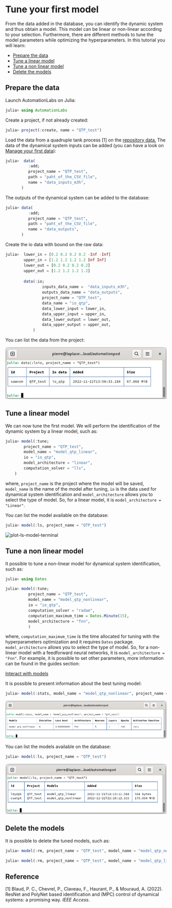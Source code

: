 # Tune your first model

From the data added in the database, you can identify the dynamic system and thus obtain a model. This model can be linear or non-linear according to your selection. Furthermore, there are different methods to tune the model parameters while optimizing the hyperparameters. In this tutorial you will learn:

* [Prepare the data](@ref)
* [Tune a linear model](@ref)
* [Tune a non linear model](@ref)
* [Delete the models](@ref)

## Prepare the data

Launch AutomationLabs on Julia:

```julia
julia> using AutomationLabs
```

Create a project, if not already created:

```julia
julia> project(:create, name = "QTP_test")
```

Load the data from a quadruple tank process \[1] on the [repository data.](https://github.com/AutomationLabs-sh/quadruple-tank-process) The data of the dynamical system inputs can be added (you can have a look on [Manage your first data](manage-your-first-data.md)):

```julia
julia>  data(
          :add; 
          project_name = "QTP_test", 
          path = "paht_of_the_CSV_file",
          name = "data_inputs_m3h",
       )
```

The outputs of the dynamical system can be added to the database:

```julia
julia> data(
          :add; 
          project_name = "QTP_test", 
          path = "paht_of_the_CSV_file",
          name = "data_outputs",
       )
```

Create the io data with bound on the raw data:

```julia
julia>  lower_in = [0.2 0.2 0.2 0.2 -Inf -Inf]
        upper_in = [1.2 1.2 1.2 1.2 Inf Inf]
        lower_out = [0.2 0.2 0.2 0.2]
        upper_out = [1.2 1.2 1.2 1.2]

        data(:io;
                inputs_data_name =  "data_inputs_m3h",
                outputs_data_name = "data_outputs",
                project_name = "QTP_test", 
                data_name = "io_qtp",
                data_lower_input = lower_in,
                data_upper_input = upper_in,
                data_lower_output = lower_out,
                data_upper_output = upper_out,
            )
```

You can list the data from the project:

![plot-lsio-terminal](lsio_plot_terminal.png)

## Tune a linear model

We can now tune the first model. We will perform the identification of the dynamic system by a linear model, such as:

```julia
julia> model(:tune; 
        project_name = "QTP_test",
        model_name = "model_qtp_linear",
        io = "io_qtp",
        model_architecture = "linear", 
        computation_solver = "lls",
    )
```

where, `project_name` is the project where the model will be saved, `model_name` is the name of the model after tuning, `io` is the data used for dynamical system identification and `model_architecture` allows you to select the type of model. So, for a linear model, it is `model_architecture = "Linear"`.

You can list the model available on the database:

```julia
julia> model(:ls, project_name = "QTP_test")
```

![plot-ls-model-terminal](ls_linear_model_.png)

## Tune a non linear model

It possible to tune a non-linear model for dynamical system identification, such as:

```julia
julia> using Dates 
```

```julia
julia> model(:tune; 
          project_name = "QTP_test",
          model_name = "model_qtp_nonlinear",
          io = "io_qtp",
          computation_solver = "radam",
          computation_maximum_time = Dates.Minute(15),
          model_architecture = "fnn", 
          )
```

where, `computation_maximum_time` is the time allocated for tuning with the hyperparameters optimization and it requires `Dates` package.  `model_architecture` allows you to select the type of model. So, for a non-linear model with a feedforward neural networks, it is `model_architecture = "Fnn"`. For example, it is possible to set other parameters, more information can be found in the guides section:

[Interact with models](@ref)

It is possible to present information about the best tuning model:

```julia
julia> model(:stats, model_name = "model_qtp_nonlinear", project_name = "QTP_test")
```

![plot-stats-model-terminal](model-stats-plot.png)

You can list the models available on the database:

```julia
julia> model(:ls, project_name = "QTP_test")
```

![plot-models-terminal](ls_models.png)

## Delete the models

It is possible to delete the tuned models, such as:

```julia
julia> model(:rm, project_name = "QTP_test", model_name = "model_qtp_nonlinear")
```

```julia
julia> model(:rm, project_name = "QTP_test", model_name = "model_qtp_linear")
```

## Reference

\[1] Blaud, P. C., Chevrel, P., Claveau, F., Haurant, P., & Mouraud, A. (2022). ResNet and PolyNet based identification and (MPC) control of dynamical systems: a promising way. _IEEE Access_.